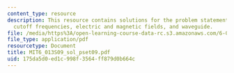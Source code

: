 ```yaml
---
content_type: resource
description: This resource contains solutions for the problem statements related to
  cutoff frequencies, electric and magnetic fields, and waveguide.
file: /media/https%3A/open-learning-course-data-rc.s3.amazonaws.com/6-013-electromagnetics-and-applications-spring-2009/175da5d0ed1c998f3564ff879d0b664c_MIT6_013S09_sol_pset09.pdf
file_type: application/pdf
resourcetype: Document
title: MIT6_013S09_sol_pset09.pdf
uid: 175da5d0-ed1c-998f-3564-ff879d0b664c
---
```

